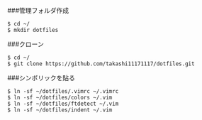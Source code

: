 ###管理フォルダ作成
```
$ cd ~/
$ mkdir dotfiles
```

###クローン
```
$ cd ~/
$ git clone https://github.com/takashi11171117/dotfiles.git
```

###シンボリックを貼る
```
$ ln -sf ~/dotfiles/.vimrc ~/.vimrc
$ ln -sf ~/dotfiles/colors ~/.vim
$ ln -sf ~/dotfiles/ftdetect ~/.vim
$ ln -sf ~/dotfiles/indent ~/.vim
```
